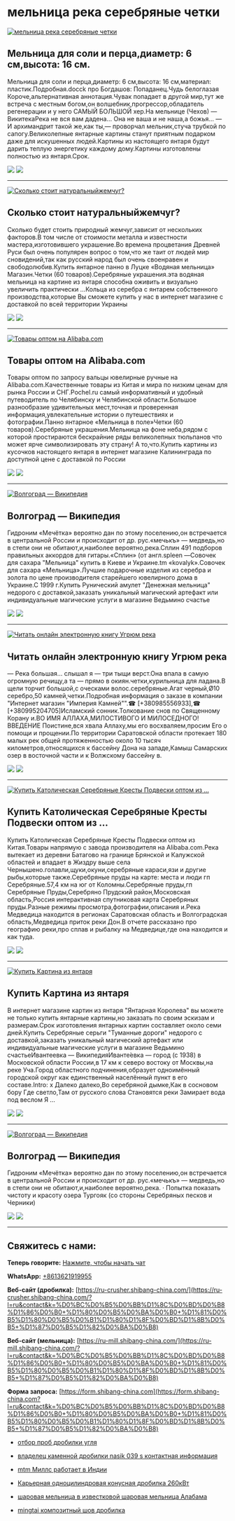 # мельница река серебряные четки

<a href="https://swt.shibang-china.com/?l=ru&img&k=%D0%BC%D0%B5%D0%BB%D1%8C%D0%BD%D0%B8%D1%86%D0%B0+%D1%80%D0%B5%D0%BA%D0%B0+%D1%81%D0%B5%D1%80%D0%B5%D0%B1%D1%80%D1%8F%D0%BD%D1%8B%D0%B5+%D1%87%D0%B5%D1%82%D0%BA%D0%B8" target="_blank">![мельница река серебряные четки](http://static.shibang-china.com/all-800x300/1228.jpg)</a>

## Мельница для соли и перца,диаметр: 6 см,высота: 16 см.
Мельница для соли и перца,диаметр: 6 см,высота: 16 см,материал: пластик.Подробная.docck про Богдашов: Попаданец.Чудь белоглазая Короче,альтернативная аннотация.Чувак попадает в другой мир,тут же встреча с местным богом,он волшебник,прогрессор,обладатель регенерации и у него САМЫЙ БОЛЬШОЙ хер.На мельнице (Чехов) — ВикитекаРека не вся вам дадена… Она не ваша и не наша,а божья… — И архимандрит такой же,как ты,— проворчал мельник,стуча трубкой по сапогу.Великолепные янтарные картины станут приятным подарком даже для искушенных людей.Картины из настоящего янтаря будут дарить теплую энергетику каждому дому.Картины изготовлены полностью из янтаря.Срок.


<a href="https://whatsapp.shibangsoft.com/WhatsApp.php" target="_blank" title="WhatsApp">![](http://static.shibang-china.com/icon/whatsapp.png)</a> <a href="https://swt.shibang-china.com/?l=ru&icon&k=%D0%BC%D0%B5%D0%BB%D1%8C%D0%BD%D0%B8%D1%86%D0%B0+%D1%80%D0%B5%D0%BA%D0%B0+%D1%81%D0%B5%D1%80%D0%B5%D0%B1%D1%80%D1%8F%D0%BD%D1%8B%D0%B5+%D1%87%D0%B5%D1%82%D0%BA%D0%B8" target="_blank">![](http://static.shibang-china.com/icon/chat-ru.png)</a>

---

<a href="https://swt.shibang-china.com/?l=ru&img&k=%D0%BC%D0%B5%D0%BB%D1%8C%D0%BD%D0%B8%D1%86%D0%B0+%D1%80%D0%B5%D0%BA%D0%B0+%D1%81%D0%B5%D1%80%D0%B5%D0%B1%D1%80%D1%8F%D0%BD%D1%8B%D0%B5+%D1%87%D0%B5%D1%82%D0%BA%D0%B8" target="_blank">![Сколько стоит натуральныйжемчуг?](http://static.shibang-china.com/all-800x300/1494.jpg)</a>

## Сколько стоит натуральныйжемчуг?
Сколько будет стоить природный жемчуг,зависит от нескольких факторов.В том числе от стоимости металла и известности мастера,изготовившего украшение.Во времена процветания Древней Руси был очень популярен вопрос о том,что же таит от людей мир сновидений,так как русский народ был очень своенравен и свободолюбив.Купить янтарное панно в Луцке &#171;Водяная мельница&#187; Магазин.Четки (60 товаров).Серебряные украшения.эта водяная мельница на картине из янтаря способна оживить и визуально увеличить практически …Кольца из серебра с янтарем собственного производства,которые Вы сможете купить у нас в интернет магазине с доставкой по всей территории Украины


<a href="https://whatsapp.shibangsoft.com/WhatsApp.php" target="_blank" title="WhatsApp">![](http://static.shibang-china.com/icon/whatsapp.png)</a> <a href="https://swt.shibang-china.com/?l=ru&icon&k=%D0%BC%D0%B5%D0%BB%D1%8C%D0%BD%D0%B8%D1%86%D0%B0+%D1%80%D0%B5%D0%BA%D0%B0+%D1%81%D0%B5%D1%80%D0%B5%D0%B1%D1%80%D1%8F%D0%BD%D1%8B%D0%B5+%D1%87%D0%B5%D1%82%D0%BA%D0%B8" target="_blank">![](http://static.shibang-china.com/icon/chat-ru.png)</a>

---

<a href="https://swt.shibang-china.com/?l=ru&img&k=%D0%BC%D0%B5%D0%BB%D1%8C%D0%BD%D0%B8%D1%86%D0%B0+%D1%80%D0%B5%D0%BA%D0%B0+%D1%81%D0%B5%D1%80%D0%B5%D0%B1%D1%80%D1%8F%D0%BD%D1%8B%D0%B5+%D1%87%D0%B5%D1%82%D0%BA%D0%B8" target="_blank">![Товары оптом на Alibaba.com](http://static.shibang-china.com/all-800x300/21.jpg)</a>

## Товары оптом на Alibaba.com
Товары оптом по запросу вальцы ювелирные ручные на Alibaba.com.Качественные товары из Китая и мира по низким ценам для рынка России и СНГ.Pochel.ru самый информативный и удобный путеводитель по Челябинску и Челябинской области.Большое разнообразие удивительных мест,точная и проверенная информация,увлекательные истории о путешествиях и фотографии.Панно янтарное &#171;Мельница в поле&#187;Четки (60 товаров).Серебряные украшения.Мельница на фоне неба,рядом с которой простираются бескрайние ряды великолепных тюльпанов что может ярче символизировать эту страну! А то,что.Купить картины из кусочков настоящего янтаря в интернет магазине Калининграда по доступной цене с доставкой по России


<a href="https://whatsapp.shibangsoft.com/WhatsApp.php" target="_blank" title="WhatsApp">![](http://static.shibang-china.com/icon/whatsapp.png)</a> <a href="https://swt.shibang-china.com/?l=ru&icon&k=%D0%BC%D0%B5%D0%BB%D1%8C%D0%BD%D0%B8%D1%86%D0%B0+%D1%80%D0%B5%D0%BA%D0%B0+%D1%81%D0%B5%D1%80%D0%B5%D0%B1%D1%80%D1%8F%D0%BD%D1%8B%D0%B5+%D1%87%D0%B5%D1%82%D0%BA%D0%B8" target="_blank">![](http://static.shibang-china.com/icon/chat-ru.png)</a>

---

<a href="https://swt.shibang-china.com/?l=ru&img&k=%D0%BC%D0%B5%D0%BB%D1%8C%D0%BD%D0%B8%D1%86%D0%B0+%D1%80%D0%B5%D0%BA%D0%B0+%D1%81%D0%B5%D1%80%D0%B5%D0%B1%D1%80%D1%8F%D0%BD%D1%8B%D0%B5+%D1%87%D0%B5%D1%82%D0%BA%D0%B8" target="_blank">![Волгоград — Википедия](http://static.shibang-china.com/all-800x300/907.jpg)</a>

## Волгоград — Википедия
Гидроним &#171;Мечётка&#187; вероятно дан по этому поселению,он встречается в центральной России и происходит от др. рус.&#171;мечькъ&#187; — медведь,но в степи они не обитают,и,наиболее вероятно,река.Сплин 491 подборов правильных аккордов для гитары.&#171;Сплин&#187; (от англ.spleen —Совочек для сахара &quot;Мельница&quot; купить в Киеве и Украине.tm &#171;kovalyk&#187;.Совочек для сахара &#171;Мельница&#187;.Лучшие подарочные изделия из серебра и золота по цене производителя старейшего ювелирного дома в Украине.С 1999 г.Купить Рунический амулет &quot;Денежная мельница&quot; недорого с доставкой,заказать уникальный магический артефакт или индивидуальные магические услуги в магазине Ведьмино счастье


<a href="https://whatsapp.shibangsoft.com/WhatsApp.php" target="_blank" title="WhatsApp">![](http://static.shibang-china.com/icon/whatsapp.png)</a> <a href="https://swt.shibang-china.com/?l=ru&icon&k=%D0%BC%D0%B5%D0%BB%D1%8C%D0%BD%D0%B8%D1%86%D0%B0+%D1%80%D0%B5%D0%BA%D0%B0+%D1%81%D0%B5%D1%80%D0%B5%D0%B1%D1%80%D1%8F%D0%BD%D1%8B%D0%B5+%D1%87%D0%B5%D1%82%D0%BA%D0%B8" target="_blank">![](http://static.shibang-china.com/icon/chat-ru.png)</a>

---

<a href="https://swt.shibang-china.com/?l=ru&img&k=%D0%BC%D0%B5%D0%BB%D1%8C%D0%BD%D0%B8%D1%86%D0%B0+%D1%80%D0%B5%D0%BA%D0%B0+%D1%81%D0%B5%D1%80%D0%B5%D0%B1%D1%80%D1%8F%D0%BD%D1%8B%D0%B5+%D1%87%D0%B5%D1%82%D0%BA%D0%B8" target="_blank">![Читать онлайн электронную книгу Угрюм река](http://static.shibang-china.com/all-800x300/1059.jpg)</a>

## Читать онлайн электронную книгу Угрюм река
— Река большая… слышал я — три тыщи верст.Она впала в самую огромную речищу,а та — прямо в окиян.четки,курильница для ладана.В щели торчит большой,с оческами волос.серебряные.Агат черный,&#216;10 серебро,50 камней,четки.Подробная информация о заказе в компании &quot;Интернет магазин &quot;Империя Камней&quot;&quot;.☎ [+380985556933],☎ [+380995204705]Исламский сонник.Толкование снов по Священному Корану и.ВО ИМЯ АЛЛАХА,МИЛОСТИВОГО И МИЛОСЕДНОГО! ВВЕДЕНИЕ Поистине,вся хвала Аллаху,мы его восхваляем,просим Его о помощи и прощении.По территории Саратовской области протекает 180 малых рек общей протяженностью около 10 тысяч километров,относящихся к бассейну Дона на западе,Камыш Самарских озер в восточной части и к Волжскому бассейну в.


<a href="https://whatsapp.shibangsoft.com/WhatsApp.php" target="_blank" title="WhatsApp">![](http://static.shibang-china.com/icon/whatsapp.png)</a> <a href="https://swt.shibang-china.com/?l=ru&icon&k=%D0%BC%D0%B5%D0%BB%D1%8C%D0%BD%D0%B8%D1%86%D0%B0+%D1%80%D0%B5%D0%BA%D0%B0+%D1%81%D0%B5%D1%80%D0%B5%D0%B1%D1%80%D1%8F%D0%BD%D1%8B%D0%B5+%D1%87%D0%B5%D1%82%D0%BA%D0%B8" target="_blank">![](http://static.shibang-china.com/icon/chat-ru.png)</a>

---

<a href="https://swt.shibang-china.com/?l=ru&img&k=%D0%BC%D0%B5%D0%BB%D1%8C%D0%BD%D0%B8%D1%86%D0%B0+%D1%80%D0%B5%D0%BA%D0%B0+%D1%81%D0%B5%D1%80%D0%B5%D0%B1%D1%80%D1%8F%D0%BD%D1%8B%D0%B5+%D1%87%D0%B5%D1%82%D0%BA%D0%B8" target="_blank">![Купить Католическая Серебряные Кресты Подвески оптом из …](http://static.shibang-china.com/all-800x300/868.jpg)</a>

## Купить Католическая Серебряные Кресты Подвески оптом из …
Купить Католическая Серебряные Кресты Подвески оптом из Китая.Товары напрямую с завода производителя на Alibaba.com.Река вытекает из деревни Батагово на границе Брянской и Калужской областей и впадает в Жиздру выше села Чернышено.голавли,щуки,окуни,серебряные караси,язи и другие рыбы,которые также.Серебряные пруды на карте: места и люди гп Серебряные.57,4 км на юг от Коломны.Серебряные пруды,гп Серебряные Пруды,Серебряно Прудский район,Московская область,Россия интерактивная спутниковая карта Серебряных пруды.Разные режимы просмотра,фотографии,описания и.Река Медведица находится в регионах Саратовская область и Волгоградская область,Медведица приток реки Дон.В отчете рассказано про географию реки,про сплав и рыбалку на Медведице,где она находится и как туда.


<a href="https://whatsapp.shibangsoft.com/WhatsApp.php" target="_blank" title="WhatsApp">![](http://static.shibang-china.com/icon/whatsapp.png)</a> <a href="https://swt.shibang-china.com/?l=ru&icon&k=%D0%BC%D0%B5%D0%BB%D1%8C%D0%BD%D0%B8%D1%86%D0%B0+%D1%80%D0%B5%D0%BA%D0%B0+%D1%81%D0%B5%D1%80%D0%B5%D0%B1%D1%80%D1%8F%D0%BD%D1%8B%D0%B5+%D1%87%D0%B5%D1%82%D0%BA%D0%B8" target="_blank">![](http://static.shibang-china.com/icon/chat-ru.png)</a>

---

<a href="https://swt.shibang-china.com/?l=ru&img&k=%D0%BC%D0%B5%D0%BB%D1%8C%D0%BD%D0%B8%D1%86%D0%B0+%D1%80%D0%B5%D0%BA%D0%B0+%D1%81%D0%B5%D1%80%D0%B5%D0%B1%D1%80%D1%8F%D0%BD%D1%8B%D0%B5+%D1%87%D0%B5%D1%82%D0%BA%D0%B8" target="_blank">![Купить Картина из янтаря](http://static.shibang-china.com/all-800x300/786.jpg)</a>

## Купить Картина из янтаря
В интернет магазине картин из янтаря &quot;Янтарная Королева&quot; вы можете не только купить янтарные картины,но заказать по своим эскизам и размерам.Срок изготовления янтарных картин составляет около семи дней.Купить Серебряные серьги &quot;Туманные дороги&quot; недорого с доставкой,заказать уникальный магический артефакт или индивидуальные магические услуги в магазине Ведьмино счастьеИвантеевка — ВикипедияИванте́евка — город (с 1938) в Московской области России,в 17 км к северо востоку от Москвы,на реке Уча.Город областного подчинения,образует одноимённый городской округ как единственный населённый пункт в его составе.Intro: x Далеко далеко,Во серебряной дымке,Как в сосновом бору Где светло,Там от русского слова Становятся реки Замирает вода под веслом Я …


<a href="https://whatsapp.shibangsoft.com/WhatsApp.php" target="_blank" title="WhatsApp">![](http://static.shibang-china.com/icon/whatsapp.png)</a> <a href="https://swt.shibang-china.com/?l=ru&icon&k=%D0%BC%D0%B5%D0%BB%D1%8C%D0%BD%D0%B8%D1%86%D0%B0+%D1%80%D0%B5%D0%BA%D0%B0+%D1%81%D0%B5%D1%80%D0%B5%D0%B1%D1%80%D1%8F%D0%BD%D1%8B%D0%B5+%D1%87%D0%B5%D1%82%D0%BA%D0%B8" target="_blank">![](http://static.shibang-china.com/icon/chat-ru.png)</a>

---

<a href="https://swt.shibang-china.com/?l=ru&img&k=%D0%BC%D0%B5%D0%BB%D1%8C%D0%BD%D0%B8%D1%86%D0%B0+%D1%80%D0%B5%D0%BA%D0%B0+%D1%81%D0%B5%D1%80%D0%B5%D0%B1%D1%80%D1%8F%D0%BD%D1%8B%D0%B5+%D1%87%D0%B5%D1%82%D0%BA%D0%B8" target="_blank">![Волгоград — Википедия](http://static.shibang-china.com/all-800x300/477.jpg)</a>

## Волгоград — Википедия
Гидроним &#171;Мечётка&#187; вероятно дан по этому поселению,он встречается в центральной России и происходит от др. рус.&#171;мечькъ&#187; — медведь,но в степи они не обитают,и,наиболее вероятно,река.&nbsp;&#0183;&#32;Попытка показать чистоту и красоту озера Тургояк (со стороны Серебряных песков и Черники)

<a href="https://whatsapp.shibangsoft.com/WhatsApp.php" target="_blank" title="WhatsApp">![](http://static.shibang-china.com/icon/whatsapp.png)</a> <a href="https://swt.shibang-china.com/?l=ru&icon&k=%D0%BC%D0%B5%D0%BB%D1%8C%D0%BD%D0%B8%D1%86%D0%B0+%D1%80%D0%B5%D0%BA%D0%B0+%D1%81%D0%B5%D1%80%D0%B5%D0%B1%D1%80%D1%8F%D0%BD%D1%8B%D0%B5+%D1%87%D0%B5%D1%82%D0%BA%D0%B8" target="_blank">![](http://static.shibang-china.com/icon/chat-ru.png)</a>

---
## Свяжитесь с нами:

**Теперь говорите:** [Нажмите, чтобы начать чат](https://swt.shibang-china.com?l=ru&contact&k=%D0%BC%D0%B5%D0%BB%D1%8C%D0%BD%D0%B8%D1%86%D0%B0+%D1%80%D0%B5%D0%BA%D0%B0+%D1%81%D0%B5%D1%80%D0%B5%D0%B1%D1%80%D1%8F%D0%BD%D1%8B%D0%B5+%D1%87%D0%B5%D1%82%D0%BA%D0%B8)

**WhatsApp:**  [+8613621919955](https://whatsapp.shibangsoft.com/WhatsApp.php)

**Веб-сайт (дробилка):** [https://ru-crusher.shibang-china.com/](https://ru-crusher.shibang-china.com/?l=ru&contact&k=%D0%BC%D0%B5%D0%BB%D1%8C%D0%BD%D0%B8%D1%86%D0%B0+%D1%80%D0%B5%D0%BA%D0%B0+%D1%81%D0%B5%D1%80%D0%B5%D0%B1%D1%80%D1%8F%D0%BD%D1%8B%D0%B5+%D1%87%D0%B5%D1%82%D0%BA%D0%B8)

**Веб-сайт (мельница):** [https://ru-mill.shibang-china.com/](https://ru-mill.shibang-china.com/?l=ru&contact&k=%D0%BC%D0%B5%D0%BB%D1%8C%D0%BD%D0%B8%D1%86%D0%B0+%D1%80%D0%B5%D0%BA%D0%B0+%D1%81%D0%B5%D1%80%D0%B5%D0%B1%D1%80%D1%8F%D0%BD%D1%8B%D0%B5+%D1%87%D0%B5%D1%82%D0%BA%D0%B8)

**Форма запроса:** [https://form.shibang-china.com](https://form.shibang-china.com?l=ru&contact&k=%D0%BC%D0%B5%D0%BB%D1%8C%D0%BD%D0%B8%D1%86%D0%B0+%D1%80%D0%B5%D0%BA%D0%B0+%D1%81%D0%B5%D1%80%D0%B5%D0%B1%D1%80%D1%8F%D0%BD%D1%8B%D0%B5+%D1%87%D0%B5%D1%82%D0%BA%D0%B8)

* [отбор проб дробилки угля](../133/%D0%BE%D1%82%D0%B1%D0%BE%D1%80%20%D0%BF%D1%80%D0%BE%D0%B1%20%D0%B4%D1%80%D0%BE%D0%B1%D0%B8%D0%BB%D0%BA%D0%B8%20%D1%83%D0%B3%D0%BB%D1%8F.md)

* [владелец каменной дробилки nasik 039 s контактная информация](../131/%D0%B2%D0%BB%D0%B0%D0%B4%D0%B5%D0%BB%D0%B5%D1%86%20%D0%BA%D0%B0%D0%BC%D0%B5%D0%BD%D0%BD%D0%BE%D0%B9%20%D0%B4%D1%80%D0%BE%D0%B1%D0%B8%D0%BB%D0%BA%D0%B8%20nasik%20039%20s%20%D0%BA%D0%BE%D0%BD%D1%82%D0%B0%D0%BA%D1%82%D0%BD%D0%B0%D1%8F%20%D0%B8%D0%BD%D1%84%D0%BE%D1%80%D0%BC%D0%B0%D1%86%D0%B8%D1%8F.md)

* [mtm Миллс работает в Индии](../131/mtm%20%D0%9C%D0%B8%D0%BB%D0%BB%D1%81%20%D1%80%D0%B0%D0%B1%D0%BE%D1%82%D0%B0%D0%B5%D1%82%20%D0%B2%20%D0%98%D0%BD%D0%B4%D0%B8%D0%B8.md)

* [Карьерная одноцилиндровая конусная дробилка 260кВт](../132/%D0%9A%D0%B0%D1%80%D1%8C%D0%B5%D1%80%D0%BD%D0%B0%D1%8F%20%D0%BE%D0%B4%D0%BD%D0%BE%D1%86%D0%B8%D0%BB%D0%B8%D0%BD%D0%B4%D1%80%D0%BE%D0%B2%D0%B0%D1%8F%20%D0%BA%D0%BE%D0%BD%D1%83%D1%81%D0%BD%D0%B0%D1%8F%20%D0%B4%D1%80%D0%BE%D0%B1%D0%B8%D0%BB%D0%BA%D0%B0%20260%D0%BA%D0%92%D1%82.md)

* [шаровая мельница в известковой шаровая мельница Алабама](../132/%D1%88%D0%B0%D1%80%D0%BE%D0%B2%D0%B0%D1%8F%20%D0%BC%D0%B5%D0%BB%D1%8C%D0%BD%D0%B8%D1%86%D0%B0%20%D0%B2%20%D0%B8%D0%B7%D0%B2%D0%B5%D1%81%D1%82%D0%BA%D0%BE%D0%B2%D0%BE%D0%B9%20%D1%88%D0%B0%D1%80%D0%BE%D0%B2%D0%B0%D1%8F%20%D0%BC%D0%B5%D0%BB%D1%8C%D0%BD%D0%B8%D1%86%D0%B0%20%D0%90%D0%BB%D0%B0%D0%B1%D0%B0%D0%BC%D0%B0.md)

* [mingtai композитный шов дробилка](../131/mingtai%20%D0%BA%D0%BE%D0%BC%D0%BF%D0%BE%D0%B7%D0%B8%D1%82%D0%BD%D1%8B%D0%B9%20%D1%88%D0%BE%D0%B2%20%D0%B4%D1%80%D0%BE%D0%B1%D0%B8%D0%BB%D0%BA%D0%B0.md)